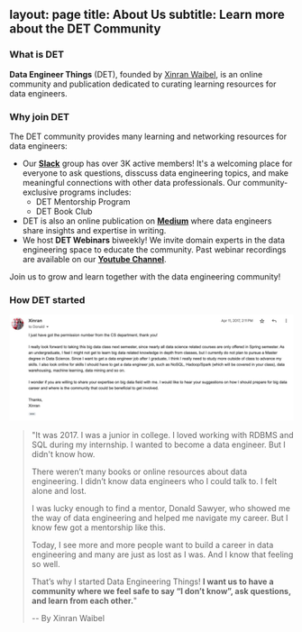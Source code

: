 layout: page
title: About Us
subtitle: Learn more about the DET Community
---

### What is DET

**Data Engineer Things** (DET), founded by [Xinran Waibel](https://www.linkedin.com/in/xinranwaibel/), is an online community and publication dedicated to curating learning resources for data engineers.

### Why join DET

The DET community provides many learning and networking resources for data engineers:

- Our [**Slack**](http://join.det.life) group has over 3K active members! It's a welcoming place for everyone to ask questions, disscuss data engineering topics, and make meaningful connections with other data professionals. Our community-exclusive programs includes:
  - DET Mentorship Program
  - DET Book Club
- DET is also an online publication on [**Medium**](https://blog.det.life) where data engineers share insights and expertise in writing.
- We host **DET Webinars** biweekly! We invite domain experts in the data engineering space to educate the community. Past webinar recordings are available on our [**Youtube Channel**](https://www.youtube.com/@data-engineer-things/streams).

Join us to grow and learn together with the data engineering community!

### How DET started
![Alt](/assets/img/aboutus/email-screenshot.jpeg "An email written by Xinran in 2017")
> "It was 2017. I was a junior in college. I loved working with RDBMS and SQL during my internship. I wanted to become a data engineer. But I didn't know how.
> 
> There weren’t many books or online resources about data engineering. I didn’t know data engineers who I could talk to. I felt alone and lost.
>
> I was lucky enough to find a mentor, Donald Sawyer, who showed me the way of data engineering and helped me navigate my career. But I know few got a mentorship like this.
>
> Today, I see more and more people want to build a career in data engineering and many are just as lost as I was. And I know that feeling so well.
>
> That’s why I started Data Engineering Things! **I want us to have a community where we feel safe to say “I don’t know”, ask questions, and learn from each other.**"
> 
> -- By Xinran Waibel
